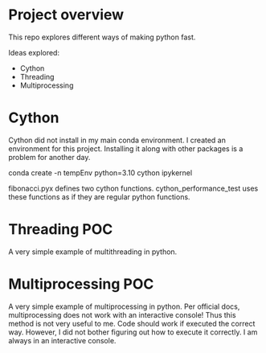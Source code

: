 
# Project overview

This repo explores different ways of making python fast.

Ideas explored:

- Cython
- Threading
- Multiprocessing

# Cython

Cython did not install in my main conda environment. I created an
environment for this project. Installing it along with other packages is
a problem for another day.

conda create -n tempEnv python=3.10 cython ipykernel

fibonacci.pyx defines two cython functions. cython_performance_test uses
these functions as if they are regular python functions.

# Threading POC

A very simple example of multithreading in python.

# Multiprocessing POC

A very simple example of multiprocessing in python. Per official docs,
multiprocessing does not work with an interactive console! Thus this
method is not very useful to me. Code should work if executed the
correct way. However, I did not bother figuring out how to execute it
correctly. I am always in an interactive console.
